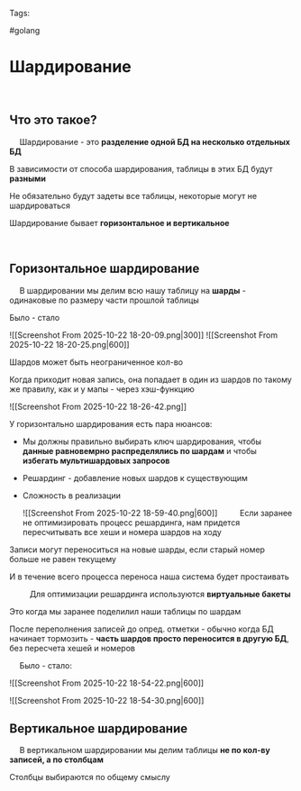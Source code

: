 Tags:

#golang 



# Шардирование
 
## Что это такое?
 
Шардирование - это **разделение одной БД на несколько отдельных БД**

В зависимости от способа шардирования, таблицы в этих БД будут **разными**

Не обязательно будут задеты все таблицы, некоторые могут не шардироваться
 

Шардирование бывает **горизонтальное и вертикальное**

 
## Горизонтальное шардирование
 
 В шардировании мы делим всю нашу таблицу на **шарды** - одинаковые по размеру части прошлой таблицы
 
 Было - стало
 
 ![[Screenshot From 2025-10-22 18-20-09.png|300]]
 ![[Screenshot From 2025-10-22 18-20-25.png|600]]
 
 



 
 Шардов может быть неограниченное кол-во
 
 Когда приходит новая запись, она попадает в один из шардов по такому же правилу, как и у мапы - через хэш-функцию
 
 ![[Screenshot From 2025-10-22 18-26-42.png]]
 
 

У горизонтально шардирования есть пара нюансов:

- Мы должны правильно выбирать ключ шардирования, чтобы **данные равновемрно распределялись по шардам** и чтобы **избегать мультишардовых запросов**

- Решардинг - добавление новых шардов к существующим

- Сложность в реализации
  
	![[Screenshot From 2025-10-22 18-59-40.png|600]]
 
 
Если заранее не оптимизировать процесс решардинга, нам придется пересчитывать все хеши и номера шардов на ходу

Записи могут переноситься на новые шарды, если старый номер больше не равен текущему

И в течение всего процесса переноса наша система будет простаивать

 
 
Для оптимизации решардинга используются **виртуальные бакеты**

Это когда мы заранее поделилил наши таблицы по шардам

После переполнения записей до опред. отметки - обычно когда БД начинает тормозить - **часть шардов просто переносится в другую БД**, без пересчета хешей и номеров

 
Было - стало:

![[Screenshot From 2025-10-22 18-54-22.png|600]]

![[Screenshot From 2025-10-22 18-54-30.png|600]]
 
 
## Вертикальное шардирование
 
В вертикальном шардировании мы делим таблицы **не по кол-ву записей, а по столбцам**

Столбцы выбираются по общему смыслу